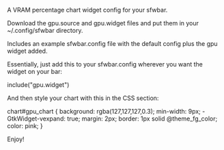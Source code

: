 A VRAM percentage chart widget config for your sfwbar.

Download the gpu.source and gpu.widget files and put them in your ~/.config/sfwbar directory.

Includes an example sfwbar.config file with the default config plus the gpu widget added.

Essentially, just add this to your sfwbar.config wherever you want the widget on your bar:

  include("gpu.widget")

And then style your chart with this in the CSS section:

  chart#gpu_chart {
    background: rgba(127,127,127,0.3);
    min-width: 9px;
    -GtkWidget-vexpand: true;
    margin: 2px;
    border: 1px solid @theme_fg_color;
    color: pink;
  }

Enjoy!
